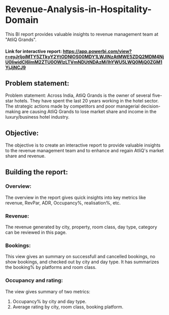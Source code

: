 # Revenue-Analysis-in-Hospitality-Domain
This BI report provides valuable insights to revenue management team at "AtliQ Grands".
#### Link for interactive report: https://app.powerbi.com/view?r=eyJrIjoiMTY5ZTkyY2YtODNlOS00MDY1LWJlNzAtMWE5ZDQ2MDM4NjU0IiwidCI6ImM2ZTU0OWIzLTVmNDUtNDAzMi1hYWU5LWQ0MjQ0ZGM1YjJjNCJ9

## Problem statement: 
Problem statement: Across India, AtliQ Grands is the owner of several five-star hotels. They have spent the last 20 years working in the hotel sector. The strategic actions made by competitors and poor managerial decision-making are causing AtliQ Grands to lose market share and income in the luxury/business hotel industry.

## Objective: 
The objective is to create an interactive report to provide valuable insights to the revenue management team and to enhance and regain AtliQ's market share and revenue.

## Building the report:

### Overview:
The overview in the report gives quick insights into key metrics like revenue, RevPar, ADR, Occupancy%, realisation%, etc.

### Revenue:
The revenue generated by city, property, room class, day type, category can be reviewed in this page.  

### Bookings:
This view gives an summary on successfull and cancelled bookings, no show bookings, and checked out by city and day type. It has summarizes the booking% by platforms and room class.

### Occupancy and rating:
The view gives summary of two metrics: 
1. Occupancy% by city and day type.
2. Average rating by city, room class, booking platform.


